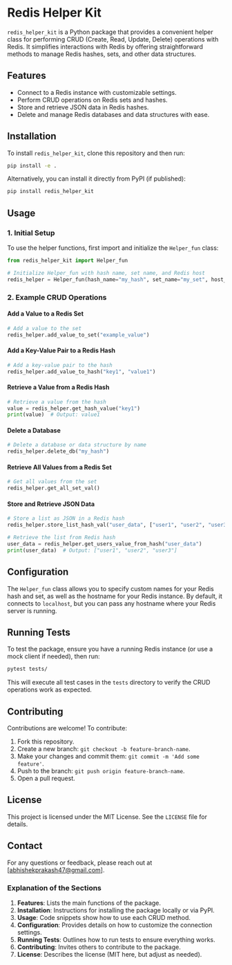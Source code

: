 # Redis Helper Kit

`redis_helper_kit` is a Python package that provides a convenient helper class for performing CRUD (Create, Read, Update, Delete) operations with Redis. It simplifies interactions with Redis by offering straightforward methods to manage Redis hashes, sets, and other data structures.

## Features

- Connect to a Redis instance with customizable settings.
- Perform CRUD operations on Redis sets and hashes.
- Store and retrieve JSON data in Redis hashes.
- Delete and manage Redis databases and data structures with ease.

## Installation

To install `redis_helper_kit`, clone this repository and then run:

```bash
pip install -e .
```

Alternatively, you can install it directly from PyPI (if published):

```bash
pip install redis_helper_kit
```

## Usage

### 1. Initial Setup

To use the helper functions, first import and initialize the `Helper_fun` class:

```python
from redis_helper_kit import Helper_fun

# Initialize Helper_fun with hash name, set name, and Redis host
redis_helper = Helper_fun(hash_name="my_hash", set_name="my_set", host_name="localhost")
```

### 2. Example CRUD Operations

#### Add a Value to a Redis Set

```python
# Add a value to the set
redis_helper.add_value_to_set("example_value")
```

#### Add a Key-Value Pair to a Redis Hash

```python
# Add a key-value pair to the hash
redis_helper.add_value_to_hash("key1", "value1")
```

#### Retrieve a Value from a Redis Hash

```python
# Retrieve a value from the hash
value = redis_helper.get_hash_value("key1")
print(value)  # Output: value1
```

#### Delete a Database

```python
# Delete a database or data structure by name
redis_helper.delete_db("my_hash")
```

#### Retrieve All Values from a Redis Set

```python
# Get all values from the set
redis_helper.get_all_set_val()
```

#### Store and Retrieve JSON Data

```python
# Store a list as JSON in a Redis hash
redis_helper.store_list_hash_val("user_data", ["user1", "user2", "user3"])

# Retrieve the list from Redis hash
user_data = redis_helper.get_users_value_from_hash("user_data")
print(user_data)  # Output: ["user1", "user2", "user3"]
```

## Configuration

The `Helper_fun` class allows you to specify custom names for your Redis hash and set, as well as the hostname for your Redis instance. By default, it connects to `localhost`, but you can pass any hostname where your Redis server is running.

## Running Tests

To test the package, ensure you have a running Redis instance (or use a mock client if needed), then run:

```bash
pytest tests/
```

This will execute all test cases in the `tests` directory to verify the CRUD operations work as expected.

## Contributing

Contributions are welcome! To contribute:

1. Fork this repository.
2. Create a new branch: `git checkout -b feature-branch-name`.
3. Make your changes and commit them: `git commit -m 'Add some feature'`.
4. Push to the branch: `git push origin feature-branch-name`.
5. Open a pull request.

## License

This project is licensed under the MIT License. See the `LICENSE` file for details.

## Contact

For any questions or feedback, please reach out at [abhishekprakash47@gmail.com].





### Explanation of the Sections

1. **Features**: Lists the main functions of the package.
2. **Installation**: Instructions for installing the package locally or via PyPI.
3. **Usage**: Code snippets show how to use each CRUD method.
4. **Configuration**: Provides details on how to customize the connection settings.
5. **Running Tests**: Outlines how to run tests to ensure everything works.
6. **Contributing**: Invites others to contribute to the package.
7. **License**: Describes the license (MIT here, but adjust as needed).